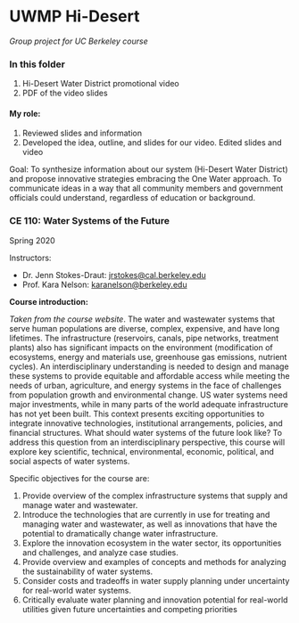 # UWMP Hi-Desert
*Group project for UC Berkeley course*

### In this folder
1. Hi-Desert Water District promotional video
2. PDF of the video slides

#### My role:
1. Reviewed slides and information
2. Developed the idea, outline, and slides for our video. Edited slides and video

Goal: To synthesize information about our system (Hi-Desert Water District) and propose innovative strategies
embracing the One Water approach. To communicate ideas in a way that all community members and government officials 
could understand, regardless of education or background.

### CE 110: Water Systems of the Future

Spring 2020

Instructors:
* Dr. Jenn Stokes-Draut: jrstokes@cal.berkeley.edu
* Prof. Kara Nelson: karanelson@berkeley.edu

**Course introduction:** 

*Taken from the course website*. The water and wastewater systems that serve human populations are
diverse, complex, expensive, and have long lifetimes. The infrastructure (reservoirs, canals,
pipe networks, treatment plants) also has significant impacts on the environment (modification
of ecosystems, energy and materials use, greenhouse gas emissions, nutrient cycles). An
interdisciplinary understanding is needed to design and manage these systems to provide
equitable and affordable access while meeting the needs of urban, agriculture, and energy
systems in the face of challenges from population growth and environmental change. US water
systems need major investments, while in many parts of the world adequate infrastructure has
not yet been built. This context presents exciting opportunities to integrate innovative
technologies, institutional arrangements, policies, and financial structures. What should water
systems of the future look like? To address this question from an interdisciplinary perspective,
this course will explore key scientific, technical, environmental, economic, political, and social
aspects of water systems.

Specific objectives for the course are:
1. Provide overview of the complex infrastructure systems that supply and manage water
and wastewater.
2. Introduce the technologies that are currently in use for treating and managing water and
wastewater, as well as innovations that have the potential to dramatically change water
infrastructure.
3. Explore the innovation ecosystem in the water sector, its opportunities and challenges,
and analyze case studies.
4. Provide overview and examples of concepts and methods for analyzing the sustainability
of water systems.
5. Consider costs and tradeoffs in water supply planning under uncertainty for real-world
water systems.
6. Critically evaluate water planning and innovation potential for real-world utilities given
future uncertainties and competing priorities

